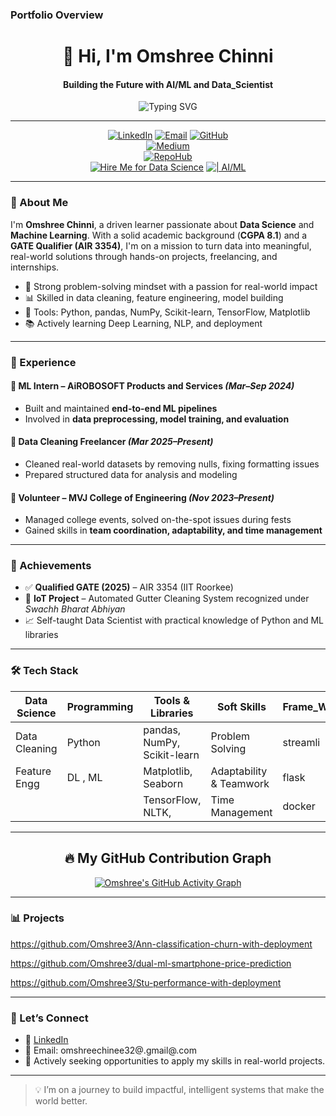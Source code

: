 ###  Portfolio Overview
<div align="center">

 #   👋 Hi, I'm Omshree Chinni

####  Building the Future with AI/ML and Data_Scientist

   ![Typing SVG](https://readme-typing-svg.demolab.com?font=Orbitron&size=28&duration=3000&pause=500&center=true&vCenter=true&width=500&lines=AI%2FML+Enthusiast;Data+Science+Explorer;Always+Learning+and+Building)

---

[![LinkedIn](https://img.shields.io/badge/-LinkedIn-0077B5?style=for-the-badge&logo=linkedin)](https://linkedin.com/in/omshree-chinni-a4a48a249)
[![Email](https://img.shields.io/badge/-Email-blue?style=for-the-badge&logo=gmail)](mailto:your.email@example.com)
[![GitHub](https://img.shields.io/badge/-GitHub-181717?style=for-the-badge&logo=github&logoColor=white)](https://github.com/omshree-chinni)  
[![Medium](https://img.shields.io/badge/-Medium-000000?style=for-the-badge&logo=medium&logoColor=white)](https://medium.com/@your-medium-username)  
[![RepoHub](https://img.shields.io/badge/-RepoHub-blueviolet?style=for-the-badge&logo=codeforces&logoColor=white)](https://your-repohub-link.com)  
[![Hire Me for Data Science](https://img.shields.io/badge/Hire%20Me-Data%20Scientist-0A66C2?style=flat-square&logo=databricks)](mailto:omshreechinni@gmail.com)
[![| AI/ML](https://img.shields.io/badge/%20-AI%2FML%20Engineer-6F42C1?style=flat-square&logo=openai)](mailto:omshreechinni@gmail.com)

</div>


---

### 🌟 About Me

I'm **Omshree Chinni**, a driven learner passionate about **Data Science** and **Machine Learning**. With a solid academic background (**CGPA 8.1**) and a **GATE Qualifier (AIR 3354)**,  I'm on a mission to turn data into meaningful, real-world solutions through hands-on projects, freelancing, and internships.

- 🧠 Strong problem-solving mindset with a passion for real-world impact  
- 📊 Skilled in data cleaning, feature engineering, model building  
- 🔧 Tools: Python, pandas, NumPy, Scikit-learn, TensorFlow, Matplotlib  
- 📚 Actively learning Deep Learning, NLP, and deployment

---

### 💼 Experience

#### 🧪 ML Intern – AiROBOSOFT Products and Services *(Mar–Sep 2024)*
- Built and maintained **end-to-end ML pipelines**
- Involved in **data preprocessing, model training, and evaluation**

#### 🧹 Data Cleaning Freelancer *(Mar 2025–Present)*
- Cleaned real-world datasets by removing nulls, fixing formatting issues
- Prepared structured data for analysis and modeling

#### 🏫 Volunteer – MVJ College of Engineering *(Nov 2023–Present)*
- Managed college events, solved on-the-spot issues during fests
- Gained skills in **team coordination, adaptability, and time management**

---

### 🏅 Achievements

- ✅ **Qualified GATE (2025)** – AIR 3354 (IIT Roorkee)
- 🌱 **IoT Project** – Automated Gutter Cleaning System recognized under *Swachh Bharat Abhiyan*
- 📈 Self-taught Data Scientist with practical knowledge of Python and ML libraries

---

### 🛠️ Tech Stack

| Data Science     | Programming | Tools & Libraries         | Soft Skills             | Frame_Woek |
|------------------|-------------|----------------------------|--------------------------|-----------|
| Data Cleaning    | Python      | pandas, NumPy, Scikit-learn | Problem Solving         | streamli  |
| Feature Engg     | DL , ML      | Matplotlib, Seaborn        | Adaptability & Teamwork |  flask     |
|                  |              | TensorFlow, NLTK,         | Time Management         |   docker    |

---

<div align="center">

## 🔥 My GitHub Contribution Graph

[![Omshree's GitHub Activity Graph](https://github-readme-activity-graph.vercel.app/graph?username=omshree-chinni&theme=github-compact)](https://github.com/omshree-chinni)

</div>






---
### 📊 Projects

https://github.com/Omshree3/Ann-classification-churn-with-deployment

https://github.com/Omshree3/dual-ml-smartphone-price-prediction

https://github.com/Omshree3/Stu-performance-with-deployment


---

### 🔗 Let’s Connect

- 🔗 [LinkedIn](https://linkedin.com/in/omshree-chinni-a4a48a249)
- 📧 Email: omshreechinee32@.gmail@.com
- 💬 Actively seeking opportunities to apply my skills in real-world projects.

---

> 💡 I’m on a journey to build impactful, intelligent systems that make the world better.

